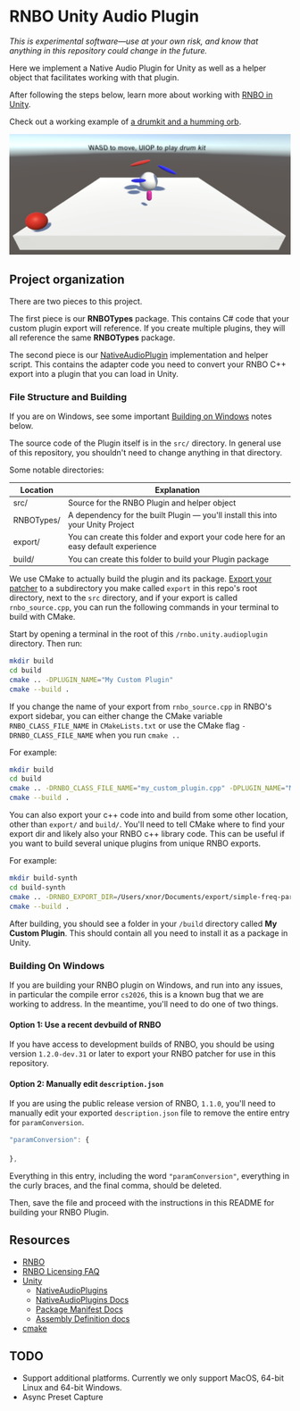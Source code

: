 # RNBO Unity Audio Plugin

*This is experimental software—use at your own risk, and know that anything in this repository could change in the future.*


Here we implement a Native Audio Plugin for Unity as well as a helper object that facilitates working with that plugin.

After following the steps below, learn more about working with [RNBO in Unity](docs/README.md).

Check out a working example of [a drumkit and a humming orb](https://cycling74-assets.nyc3.digitaloceanspaces.com/rnbo/unity/example-projects/RNBODrumkit.zip).

![Drum Kit and Orb](docs/images/drumkit-orb.png)

## Project organization

There are two pieces to this project.

The first piece is our **RNBOTypes** package. This contains C# code that your custom plugin 
export will reference. If you create multiple plugins, they will all reference the same **RNBOTypes** 
package.

The second piece is our [NativeAudioPlugin](https://docs.unity3d.com/Manual/AudioMixerNativeAudioPlugin.html) implementation and helper script.  This contains the
adapter code you need to convert your RNBO C++ export into a plugin that you can load in Unity.

### File Structure and Building

If you are on Windows, see some important [Building on Windows](#building-on-windows) notes below.

The source code of the Plugin itself is in the `src/` directory. In general use of this repository, you shouldn't need to change anything in that directory.

Some notable directories:

| Location                          | Explanation   |
| --------------------------------- | ------------- |
| src/                              | Source for the RNBO Plugin and helper object |
| RNBOTypes/  | A dependency for the built Plugin — you'll install this into your Unity Project |
| export/                           | You can create this folder and export your code here for an easy default experience |
| build/          | You can create this folder to build your Plugin package |

We use CMake to actually build the plugin and its package. [Export your patcher](https://rnbo.cycling74.com/learn/the-cpp-source-code-target-introduction) to a subdirectory
you make called `export` in this repo's root directory, next to the `src` directory, and if your export is called `rnbo_source.cpp`, you can run the following commands in your terminal to build with CMake. 

Start by opening a terminal in the root of this `/rnbo.unity.audioplugin` directory. Then run:

```sh
mkdir build
cd build
cmake .. -DPLUGIN_NAME="My Custom Plugin"
cmake --build .
```
If you change the name of your export from `rnbo_source.cpp` in RNBO's export sidebar, you can either change the CMake variable `RNBO_CLASS_FILE_NAME` in `CMakeLists.txt` or use the CMake flag `-DRNBO_CLASS_FILE_NAME` when you run `cmake ..`

For example:

```sh
mkdir build
cd build
cmake .. -DRNBO_CLASS_FILE_NAME="my_custom_plugin.cpp" -DPLUGIN_NAME="My Custom Plugin"
cmake --build .
```

You can also export your c++ code into and build from some other location, other than `export/` and `build/`.
You'll need to tell CMake where to find your export dir and likely also your RNBO c++ library code.
This can be useful if you want to build several unique plugins from unique RNBO exports.

For example:

```sh
mkdir build-synth
cd build-synth
cmake .. -DRNBO_EXPORT_DIR=/Users/xnor/Documents/export/simple-freq-param -DRNBO_CPP_DIR=/Users/xnor/Documents/export/simple-freq-param/rnbo -DPLUGIN_NAME="Simple Freq Param" 
cmake --build .
```

After building, you should see a folder in your `/build` directory called **My Custom Plugin**. This should contain
all you need to install it as a package in Unity.

### Building On Windows

If you are building your RNBO plugin on Windows, and run into any issues, in particular the compile error `cs2026`, this is a known bug that we are working to address. In the meantime, you'll need to do one of two things. 

#### Option 1: Use a recent devbuild of RNBO

If you have access to development builds of RNBO, you should be using version `1.2.0-dev.31` or later to export your RNBO patcher for use in this repository. 

#### Option 2: Manually edit `description.json`

If you are using the public release version of RNBO, `1.1.0`, you'll need to manually edit your exported `description.json` file to remove the entire entry for `paramConversion`. 

```js
"paramConversion": {

},
```

Everything in this entry, including the word `"paramConversion"`, everything in the curly braces, and the final comma, should be deleted.

Then, save the file and proceed with the instructions in this README for building your RNBO Plugin.


## Resources

* [RNBO](https://rnbo.cycling74.com/)
* [RNBO Licensing FAQ](https://support.cycling74.com/hc/en-us/articles/10730637742483-RNBO-Export-Licensing-FAQ)
* [Unity](https://unity.com/)
  * [NativeAudioPlugins](https://github.com/Unity-Technologies/NativeAudioPlugins)
  * [NativeAudioPlugins Docs](https://docs.unity3d.com/Manual/AudioMixerNativeAudioPlugin.html)
  * [Package Manifest Docs](https://docs.unity3d.com/Manual/upm-manifestPkg.html)
  * [Assembly Definition docs](https://docs.unity3d.com/Manual/ScriptCompilationAssemblyDefinitionFiles.html)
* [cmake](https://cmake.org/)

## TODO

* Support additional platforms. Currently we only support MacOS, 64-bit Linux and 64-bit Windows.
* Async Preset Capture
